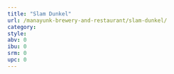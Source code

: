```yaml
---
title: "Slam Dunkel"
url: /manayunk-brewery-and-restaurant/slam-dunkel/
category: 
style: 
abv: 0
ibu: 0
srm: 0
upc: 0
---
```


